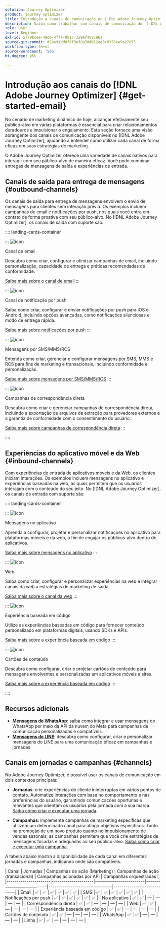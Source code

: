 ```yaml
---
solution: Journey Optimizer
product: journey optimizer
title: Introdução a canais de comunicação no [!DNL Adobe Journey Optimizer]
description: Saiba como trabalhar com canais de comunicação do  [!DNL Adobe Journey Optimizer] .
role: User
level: Beginner
exl-id: 5779bcee-49c0-4ffa-9b17-329ef458c96a
source-git-commit: d2ae91dd8f9f3ef8a38db12ea3c9356ca9a27c53
workflow-type: tm+mt
source-wordcount: '566'
ht-degree: 95%

---
```



# Introdução aos canais do [!DNL Adobe Journey Optimizer] {#get-started-email}

No cenário de marketing dinâmico de hoje, alcançar efetivamente seu público-alvo em várias plataformas é essencial para criar relacionamentos duradouros e impulsionar o engajamento. Esta seção fornece uma visão abrangente dos canais de comunicação disponíveis no [!DNL Adobe Journey Optimizer], ajudando a entender como utilizar cada canal de forma eficaz em suas estratégias de marketing.

O Adobe Journey Optimizer oferece uma variedade de canais nativos para interagir com seu público-alvo de maneira eficaz. Você pode combinar entregas de mensagens de saída e experiências de entrada.

## Canais de saída para entrega de mensagens {#outbound-channels}

Os canais de saída para entrega de mensagens envolvem o envio de mensagens para clientes sem interação prévia. Os exemplos incluem campanhas de email e notificações por push, nos quais você entra em contato de forma proativa com seu público-alvo. No [!DNL Adobe Journey Optimizer], os canais de saída com suporte são:

:::: landing-cards-container

:::
![icon](https://cdn.experienceleague.adobe.com/icons/envelope.svg)

Canal de email

Descubra como criar, configurar e otimizar campanhas de email, incluindo personalização, capacidade de entrega e práticas recomendadas de conformidade.

[Saiba mais sobre o canal de email](../../rp_landing_pages/email-landing-page.md)
:::

:::
![icon](https://cdn.experienceleague.adobe.com/icons/bell.svg)

Canal de notificação por push

Saiba como criar, configurar e enviar notificações por push para iOS e Android, incluindo opções avançadas, como notificações silenciosas e modo de entrega rápida.

[Saiba mais sobre notificações por push](../../rp_landing_pages/push-landing-page.md)
:::

:::
![icon](https://cdn.experienceleague.adobe.com/icons/comment-dots.svg)

Mensagens por SMS/MMS/RCS

Entenda como criar, gerenciar e configurar mensagens por SMS, MMS e RCS para fins de marketing e transacionais, incluindo conformidade e personalização.

[Saiba mais sobre mensagens por SMS/MMS/RCS](../../rp_landing_pages/sms-landing-page.md)
:::

:::
![icon](https://cdn.experienceleague.adobe.com/icons/mail-bulk.svg)

Campanhas de correspondência direta

Descubra como criar e gerenciar campanhas de correspondência direta, incluindo a exportação de arquivos de extração para provedores externos e a garantia de conformidade com o consentimento do usuário.

[Saiba mais sobre campanhas de correspondência direta](../../rp_landing_pages/direct-mail-landing-page.md)
:::

::::

## Experiências do aplicativo móvel e da Web {#inbound-channels}

Com experiências de entrada de aplicativos móveis e da Web, os clientes iniciam interações. Os exemplos incluem mensagens no aplicativo e experiências baseadas na web, as quais permitem que os usuários interajam com o conteúdo do seu jeito. No [!DNL Adobe Journey Optimizer], os canais de entrada com suporte são:

:::: landing-cards-container

:::
![icon](https://cdn.experienceleague.adobe.com/icons/mobile.svg)

Mensagens no aplicativo

Aprenda a configurar, projetar e personalizar notificações no aplicativo para plataformas móveis e da web, a fim de engajar os públicos-alvo dentro de aplicativos.

[Saiba mais sobre mensagens no aplicativo](../../rp_landing_pages/in-app-landing-page.md)
:::

:::
![icon](https://cdn.experienceleague.adobe.com/icons/globe.svg)

Web

Saiba como criar, configurar e personalizar experiências na web e integrar canais da web a estratégias de marketing de saída.

[Saiba mais sobre o canal da web](../../rp_landing_pages/web-landing-page.md)
:::

:::
![icon](https://cdn.experienceleague.adobe.com/icons/code.svg)

Experiência baseada em código

Utilize as experiências baseadas em código para fornecer conteúdo personalizado em plataformas digitais, usando SDKs e APIs.

[Saiba mais sobre a experiência baseada em código](../../rp_landing_pages/code-based-experience-landing-page.md)
:::

:::
![icon](https://cdn.experienceleague.adobe.com/icons/id-card.svg)

Cartões de conteúdo

Descubra como configurar, criar e projetar cartões de conteúdo para mensagens envolventes e personalizadas em aplicativos móveis e sites.

[Saiba mais sobre a experiência baseada em código](../../rp_landing_pages/content-card-landing-page.md)
:::

::::


## Recursos adicionais

- **[Mensagens do WhatsApp](../../rp_landing_pages/whatsapp-landing-page.md)**: saiba como integrar e usar mensagens do WhatsApp por meio da API da nuvem do Meta para campanhas de comunicação personalizadas e compatíveis.
- **[Mensagens do LINE](../../rp_landing_pages/line-landing-page.md)**: descubra como configurar, criar e personalizar mensagens do LINE para uma comunicação eficaz em campanhas e jornadas.

## Canais em jornadas e campanhas {#channels}

No Adobe Journey Optimizer, é possível usar os canais de comunicação em dois contextos principais:

- **Jornadas**: crie experiências do cliente ininterruptas em vários pontos de contato. Automatize interações com base no comportamento e nas preferências do usuário, garantindo comunicações oportunas e relevantes que orientam os usuários pela jornada com a sua marca. [Saiba como criar e executar uma jornada](../building-journeys/journey-gs.md).

- **Campanhas**: implemente campanhas de marketing específicas que utilizem um determinado canal para atingir objetivos específicos. Tanto na promoção de um novo produto quanto no impulsionamento de vendas sazonais, as campanhas permitem que você crie estratégias de mensagens focadas e adequadas ao seu público-alvo. [Saiba como criar e executar uma campanha](../campaigns/get-started-with-campaigns.md).

A tabela abaixo mostra a disponibilidade de cada canal em diferentes jornadas e campanhas, indicando onde são compatíveis.

| Canal | Jornadas | Campanhas de ação (Marketing) | Campanhas de ação (transacional) | Campanhas acionadas por API | Campanhas orquestradas |
|----------------------|---------------------|-------------------------|----------------------------|--------------------------------|--------------|--------------|
| Email | ✅ | ✅ | ✅ | ✅ | ✅ | ✅ |
| SMS | ✅ | ✅ | ✅ | ✅ | ✅ | ✅ |
| Notificações por push | ✅ | ✅ | ✅ | ✅ | ✅ | ✅ |
| No aplicativo | ✅ | ✅ | — | — | — | — |
| Correspondência direta | ✅ | ✅ | — | — | — | — |
| Web | ✅ | ✅ | — | — | — | — |
| Experiência baseada em código | ✅ | ✅ | — | — | — | — |
| Cartões de conteúdo | ✅ | ✅ | — | — | — | — |
| WhatsApp | ✅ | ✅ | — | — | — | — |
| Linha | ✅ | ✅ | — | — | — | — |

